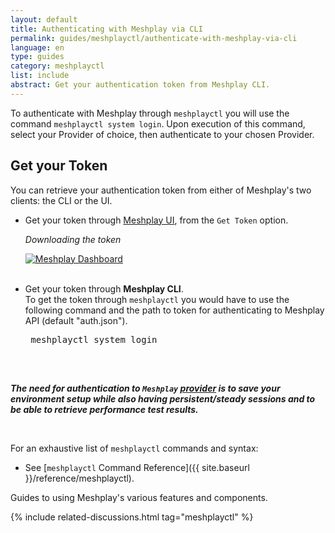 ```yaml
---
layout: default
title: Authenticating with Meshplay via CLI
permalink: guides/meshplayctl/authenticate-with-meshplay-via-cli
language: en
type: guides
category: meshplayctl
list: include
abstract: Get your authentication token from Meshplay CLI.
---
```


To authenticate with Meshplay through `meshplayctl` you will use the command `meshplayctl system login`. Upon execution of this command, select your Provider of choice, then authenticate to your chosen Provider.

## Get your Token

You can retrieve your authentication token from either of Meshplay's two clients: the CLI or the UI.

- Get your token through [Meshplay UI](/extensibility/api#how-to-get-your-token), from the `Get Token` option.

  _Downloading the token_

  <a href="{{ site.baseurl }}/assets/img/token/MeshplayTokenUI.png"><img alt="Meshplay Dashboard" src="{{ site.baseurl }}/assets/img/token/MeshplayTokenUI.png" /></a>
  <br/>
  <br/>

- Get your token through **Meshplay CLI**.
  <br/>
  To get the token through `meshplayctl` you would have to use the following command and the path to token for authenticating to Meshplay API (default "auth.json").
  <br/>
  <pre class="codeblock-pre">
  <div class="codeblock"><div class="clipboardjs"> meshplayctl system login</div></div>
  </pre>
  <br />

**_The need for authentication to `Meshplay` [provider](https://docs.meshplay.khulnasofy.com/extensibility/providers) is to save your environment setup while also having persistent/steady sessions and to be able to retrieve performance test results._**

<br/>

For an exhaustive list of `meshplayctl` commands and syntax:

- See [`meshplayctl` Command Reference]({{ site.baseurl }}/reference/meshplayctl).

Guides to using Meshplay's various features and components.

{% include related-discussions.html tag="meshplayctl" %}

